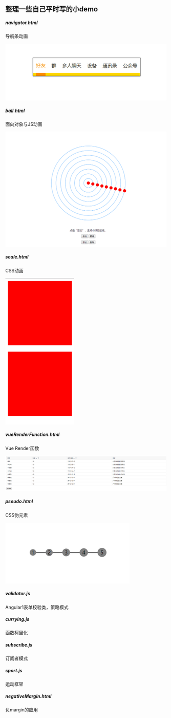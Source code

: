 ## 整理一些自己平时写的小demo

##### navigator.html
导航条动画

![ball.html](image/navigator.gif)

##### ball.html
面向对象与JS动画

![ball.html](image/Animation.gif)

##### scale.html
CSS动画

![scale.html](image/scale.gif)

##### vueRenderFunction.html
Vue Render函数

![scale.html](image/render.png)

##### pseudo.html
CSS伪元素

![scale.html](image/pseudo.png)

##### validator.js
Angular1表单校验类，策略模式

##### currying.js
函数柯里化

##### subscribe.js
订阅者模式

##### sport.js
运动框架

##### negativeMargin.html
负margin的应用

